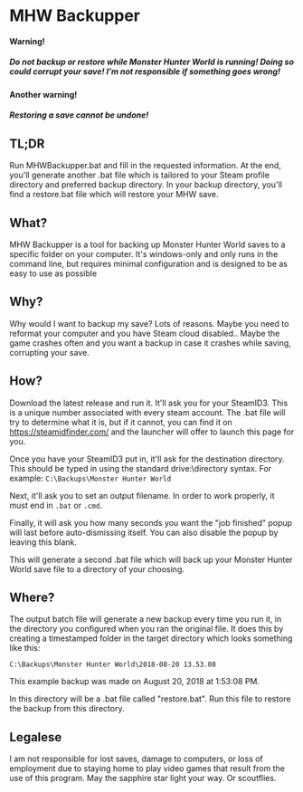 # MHW Backupper<br/>

#### Warning!
##### Do not backup or restore while Monster Hunter World is running! Doing so could corrupt your save! I'm not responsible if something goes wrong!

#### Another warning!
##### Restoring a save cannot be undone!<br/>

## TL;DR
Run MHWBackupper.bat and fill in the requested information. At the end, you'll generate another .bat file which is tailored to your Steam profile directory and preferred backup directory. In your backup directory, you'll find a restore.bat file which will restore your MHW save.

## What?

MHW Backupper is a tool for backing up Monster Hunter World saves to a specific folder on your computer. It's windows-only and only runs in the command line, but requires minimal configuration and is designed to be as easy to use as possible

## Why?

Why would I want to backup my save? Lots of reasons. Maybe you need to reformat your computer and you have Steam cloud disabled.. Maybe the game crashes often and you want a backup in case it crashes while saving, corrupting your save.

## How?

Download the latest release and run it. It'll ask you for your SteamID3. This is a unique number associated with every steam account. The .bat file will try to determine what it is, but if it cannot, you can find it on <https://steamidfinder.com/> and the launcher will offer to launch this page for you.

Once you have your SteamID3 put in, it'll ask for the destination directory. This should be typed in using the standard drive:\directory syntax. For example:
``C:\Backups\Monster Hunter World``

Next, it'll ask you to set an output filename. In order to work properly, it must end in ``.bat`` or ``.cmd``.

Finally, it will ask you how many seconds you want the "job finished" popup will last before auto-dismissing itself. You can also disable the popup by leaving this blank.

This will generate a second .bat file which will back up your Monster Hunter World save file to a directory of your choosing.

## Where?
The output batch file will generate a new backup every time you run it, in the directory you configured when you ran the original file. It does this by creating a timestamped folder in the target directory which looks something like this:

``C:\Backups\Monster Hunter World\2018-08-20 13.53.08``

This example backup was made on August 20, 2018 at 1:53:08 PM.

In this directory will be a .bat file called "restore.bat". Run this file to restore the backup from this directory.

## Legalese

I am not responsible for lost saves, damage to computers, or loss of employment due to staying home to play video games that result from the use of this program. May the sapphire star light your way. Or scoutflies.